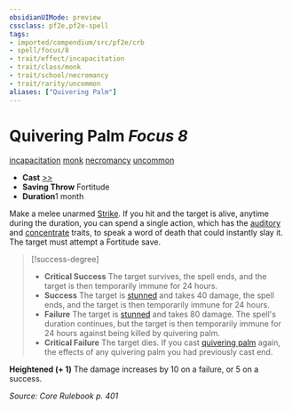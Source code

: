 ```yaml
---
obsidianUIMode: preview
cssclass: pf2e,pf2e-spell
tags:
- imported/compendium/src/pf2e/crb
- spell/focus/8
- trait/effect/incapacitation
- trait/class/monk
- trait/school/necromancy
- trait/rarity/uncommon
aliases: ["Quivering Palm"]
---
```

# Quivering Palm *Focus 8*   
[incapacitation](incapacitation.md)  [monk](rules/traits/monk.md)  [necromancy](necromancy.md)  [uncommon](uncommon.md)  

- **Cast** [>>](chapter-9-playing-the-game.md#Actions "Two-Action") 
- **Saving Throw** Fortitude
- **Duration**1 month

Make a melee unarmed [Strike](strike.md). If you hit and the target is alive, anytime during the duration, you can spend a single action, which has the [auditory](auditory.md) and [concentrate](concentrate.md) traits, to speak a word of death that could instantly slay it. The target must attempt a Fortitude save.

> [!success-degree] 
> - **Critical Success** The target survives, the spell ends, and the target is then temporarily immune for 24 hours.
> - **Success** The target is [stunned](conditions.md#Stunned) and takes 40 damage, the spell ends, and the target is then temporarily immune for 24 hours.
> - **Failure** The target is [stunned](conditions.md#Stunned) and takes 80 damage. The spell's duration continues, but the target is then temporarily immune for 24 hours against being killed by quivering palm.
> - **Critical Failure** The target dies. If you cast [quivering palm](../../../..//TTRPGShare-Pathfinder-2E-Vault/compendium/spells/quivering-palm.md) again, the effects of any quivering palm you had previously cast end.

**Heightened (+ 1)** The damage increases by 10 on a failure, or 5 on a success.

*Source: Core Rulebook p. 401*